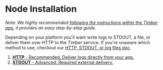 # Node Installation

*Note: We highly recommended [following the instructions within the Timber app](https://app.timber.io), it provides an easy step-by-step guide.*

Depending on your platform you'll want write logs to STDOUT, a file, or deliver them over HTTP to the Timber service. If you're unaware which method to use, checkout our [HTTP, STDOUT, or log files doc](/docs/guides/http-stdout-or-log-files).

1. [**HTTP** - Recommended. Deliver logs directly from your app.](/docs/languages/node/installation/http)
2. [**STDOUT** - Advanced. Required external delivery.](/docs/languages/node/installation/stdout)
